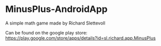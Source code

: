 # MinusPlus-AndroidApp
A simple math game made by Richard Slettevoll

Can be found on the google play store: <a src="https://play.google.com/store/apps/details?id=sl.richard.app.MinusPlus">https://play.google.com/store/apps/details?id=sl.richard.app.MinusPlus</a>

<img src="">
